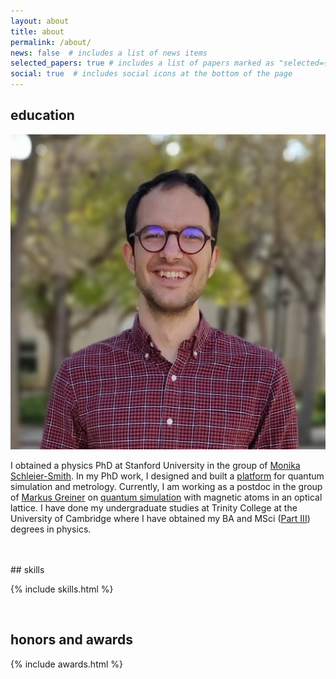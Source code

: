 ```yaml
---
layout: about
title: about
permalink: /about/
news: false  # includes a list of news items
selected_papers: true # includes a list of papers marked as "selected={true}"
social: true  # includes social icons at the bottom of the page
---
```

## education

<div class="profile float-right">
      <img class="img-fluid z-depth-1 rounded" src="/assets/img/prof_pic.jpg">
</div>

I obtained a physics PhD at Stanford University in the group of
[Monika Schleier-Smith](https://sites.google.com/stanford.edu/sslab). In my PhD
work, I designed and built a [platform](/projects/experimental_platform/) for quantum simulation and metrology. Currently, I am working as a postdoc in the group
of [Markus Greiner](https://greiner.physics.harvard.edu/) on [quantum simulation](/projects/dipolar_lattice/)
with magnetic atoms in an optical lattice. I have done my undergraduate studies
at Trinity College at the University of Cambridge where I have obtained my
BA and MSci ([Part III](https://www.phy.cam.ac.uk/students/teaching/current-courses/III_overview)) degrees in physics.

<br>
<br>
## skills

{% include skills.html %}

<br>

## honors and awards

{% include awards.html %}

<br>
